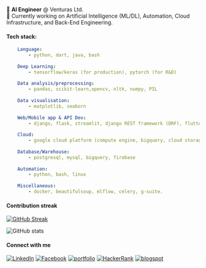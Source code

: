 
:black_square_button:   **AI Engineer** @ Venturas Ltd. </br>
:black_square_button:   Currently working on Artificial Intelligence (ML/DL), Automation, Cloud Infrastructure, and Back-End Engineering.</br>

#### Tech stack: 

```yaml
    Language: 
        - python, dart, java, bash
        
    Deep Learning: 
        - tensorflow/keras (for production), pytorch (for R&D)
        
    Data analysis/preprocessing: 
        - pandas, scikit-learn,opencv, nltk, numpy, PIL
        
    Data visualisation: 
        - matplotlib, seaborn
        
    Web/Mobile app & API Dev: 
        - django, flask, streamlit, django REST framework (DRF), flutter
        
    Cloud: 
        - google cloud platform (compute engine, bigquery, cloud storage, ai platform, pub/sub, app engine)
    
    Database/Warehouse: 
        - postgresql, mysql, bigquery, firebase
    
    Automation: 
        - python, bash, linux
        
    Miscellaneous: 
        - docker, beautifulsoup, mlflow, celery, g-suite. 
```



#### Contribution streak

[![GitHub Streak](http://github-readme-streak-stats.herokuapp.com?user=sksoumik&date_format=M%20j%5B%2C%20Y%5D)](https://git.io/streak-stats)

![GitHub stats](https://github-readme-stats.vercel.app/api?username=sksoumik&count_private=true&theme=graywhite)


#### Connect with me

<a href="https://www.linkedin.com/in/sksoumik/" target="_blank"><img src="https://img.shields.io/badge/linkedin-%40sksoumik-blue" alt="LinkedIn"></a>
<a href="https://www.facebook.com/sadmanks" target="_blank"><img src="https://img.shields.io/badge/facebook-%40sadmanks-9cf" alt="Facebook"></a>
<a href="https://sksoumik.github.io/" target="_blank"><img src="https://img.shields.io/badge/portfolio-sksoumik-success" alt="portfolio"></a>
<a href="https://www.hackerrank.com/sadmanks" target="_blank"><img src="https://img.shields.io/badge/HackeRank-sadmanks-success" alt="HackerRank"></a>
<a href="https://sksoumik.blogspot.com/" target="_blank"><img src="https://img.shields.io/badge/blog-%40sksoumik-orange" alt="blogspot"></a>

</br>
